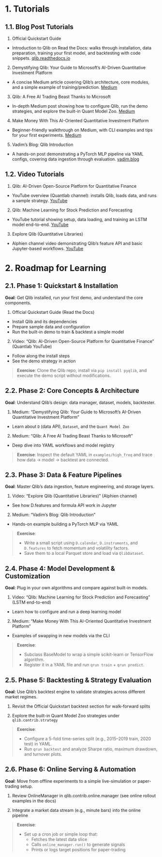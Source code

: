 # 1. Tutorials

## 1.1. Blog Post Tutorials

1. Official Quickstart Guide

* Introduction to Qlib on Read the Docs: walks through installation, data preparation, training your first model, and backtesting with code snippets. 
[qlib.readthedocs.io](https://qlib.readthedocs.io/en/latest/introduction/introduction.html)

2. Demystifying Qlib: Your Guide to Microsoft’s AI-Driven Quantitative Investment Platform

* A concise Medium article covering Qlib’s architecture, core modules, and a simple example of training/prediction. 
[Medium](https://grepix.medium.com/demystifying-qlib-your-guide-to-microsofts-ai-driven-quantitative-investment-platform-c530fd632995)

3. Qlib: A Free AI Trading Beast Thanks to Microsoft

* In-depth Medium post showing how to configure Qlib, run the demo strategies, and explore the built-in Quant Model Zoo. 
[Medium](https://medium.com/coding-nexus/qlib-a-free-ai-trading-beast-thanks-to-microsoft-bd1921a41f84)

4. Make Money With This AI-Oriented Quantitative Investment Platform

* Beginner-friendly walkthrough on Medium, with CLI examples and tips for your first experiments. 
[Medium](https://medium.com/%40april-4/make-money-with-this-ai-oriented-quantitative-investment-platform-3afe5a0f45ed)

5. Vadim’s Blog: Qlib Introduction

* A hands-on post demonstrating a PyTorch MLP pipeline via YAML configs, covering data ingestion through evaluation. 
[vadim.blog](https://www.vadim.blog/page/2)


## 1.2. Video Tutorials

1. Qlib: AI-Driven Open-Source Platform for Quantitative Finance

* YouTube overview (Quantlab channel): installs Qlib, loads data, and runs a sample strategy. 
[YouTube](https://www.youtube.com/watch?v=BntwI2a3xWE)

2. Qlib: Machine Learning for Stock Prediction and Forecasting

* YouTube tutorial showing setup, data loading, and training an LSTM model end-to-end. 
[YouTube](https://www.youtube.com/watch?v=z6a4mQTkMwg)

3. Explore Qlib (Quantitative Libraries)

* Alphien channel video demonstrating Qlib’s feature API and basic Jupyter-based workflows. 
[YouTube](https://www.youtube.com/watch?v=pJpWVaFaW70)



# 2. Roadmap for Learning

## 2.1. Phase 1: Quickstart & Installation

**Goal**: Get Qlib installed, run your first demo, and understand the core components.

1. Official Quickstart Guide (Read the Docs)

* Install Qlib and its dependencies
* Prepare sample data and configuration
* Run the built-in demo to train & backtest a simple model

2. Video: “Qlib: AI-Driven Open-Source Platform for Quantitative Finance” (Quantlab YouTube)

* Follow along the install steps
* See the demo strategy in action

> **Exercise**: Clone the Qlib repo, install via `pip install pyqlib`, and execute the demo script without modifications.


## 2.2. Phase 2: Core Concepts & Architecture

**Goal**: Understand Qlib’s design: data manager, dataset, models, backtester.

1. Medium: “Demystifying Qlib: Your Guide to Microsoft’s AI-Driven Quantitative Investment Platform”

* Learn about `D` (data API), `Dataset`, and the `Quant Model Zoo`

2. Medium: “Qlib: A Free AI Trading Beast Thanks to Microsoft”

* Deep dive into YAML workflows and model registry

> **Exercise**: Inspect the default YAML in `examples/high_freq` and trace how data → model → backtest are connected.


## 2.3. Phase 3: Data & Feature Pipelines

**Goal**: Master Qlib’s data ingestion, feature engineering, and storage layers.

1. Video: “Explore Qlib (Quantitative Libraries)” (Alphien channel)

* See how D.features and formula API work in Jupyter

2. Medium: “Vadim’s Blog: Qlib Introduction”

* Hands-on example building a PyTorch MLP via YAML

> **Exercise**:
> * Write a small script using `D.calendar`, `D.instruments`, and `D.features` to fetch momentum and volatility factors.
> * Save them to a local Parquet store and load via `QlibDataset`.


## 2.4. Phase 4: Model Development & Customization

**Goal**: Plug in your own algorithms and compare against built-in models.

1. Video: “Qlib: Machine Learning for Stock Prediction and Forecasting” (LSTM end-to-end)

* Learn how to configure and run a deep learning model

2. Medium: “Make Money With This AI-Oriented Quantitative Investment Platform”

* Examples of swapping in new models via the CLI

> **Exercise**:
> * Subclass BaseModel to wrap a simple scikit-learn or TensorFlow algorithm.
> * Register it in a YAML file and run `qrun train` + `qrun predict`.


## 2.5. Phase 5: Backtesting & Strategy Evaluation

**Goal**: Use Qlib’s backtest engine to validate strategies across different market regimes.

1. Revisit the Official Quickstart backtest section for walk-forward splits

2. Explore the built-in Quant Model Zoo strategies under `qlib.contrib.strategy`

> **Exercise**:
> * Configure a 5-fold time-series split (e.g., 2015–2019 train, 2020 test) in YAML.
> * Run `qrun backtest` and analyze Sharpe ratio, maximum drawdown, and turnover plots.


## 2.6. Phase 6: Online Serving & Automation

**Goal**: Move from offline experiments to a simple live-simulation or paper-trading setup.

1. Review OnlineManager in qlib.contrib.online.manager (see online rollout examples in the docs)

2. Integrate a market data stream (e.g., minute bars) into the online pipeline

> **Exercise**:
> * Set up a cron job or simple loop that:
>   * Fetches the latest data slice
>   * Calls `online_manager.run()` to generate signals
>   * Prints or logs target positions for paper-trading
